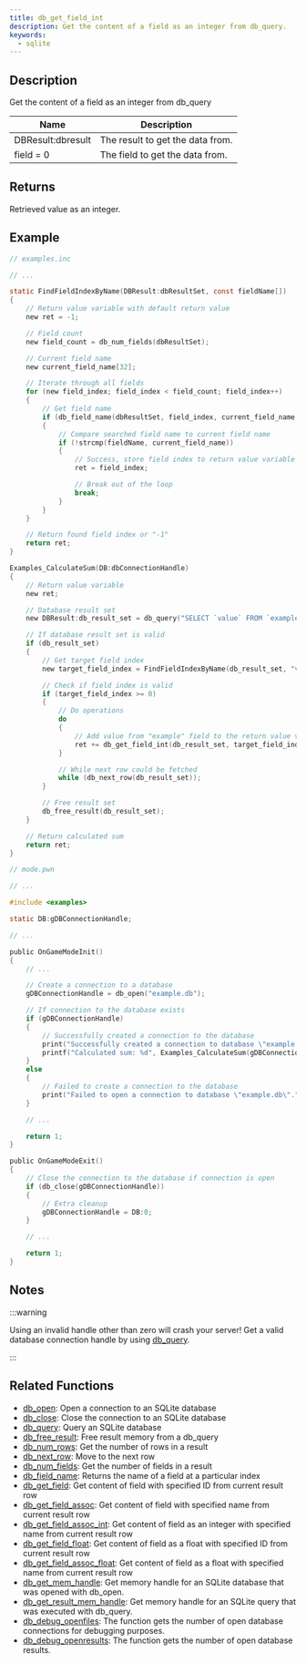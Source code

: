 ```yaml
---
title: db_get_field_int
description: Get the content of a field as an integer from db_query.
keywords:
  - sqlite
---
```


<LowercaseNote />

## Description

Get the content of a field as an integer from db_query

| Name              | Description                      |
| ----------------- | -------------------------------- |
| DBResult:dbresult | The result to get the data from. |
| field = 0         | The field to get the data from.  |

## Returns

Retrieved value as an integer.

## Example

```c
// examples.inc

// ...

static FindFieldIndexByName(DBResult:dbResultSet, const fieldName[])
{
    // Return value variable with default return value
    new ret = -1;

    // Field count
    new field_count = db_num_fields(dbResultSet);

    // Current field name
    new current_field_name[32];

    // Iterate through all fields
    for (new field_index; field_index < field_count; field_index++)
    {
        // Get field name
        if (db_field_name(dbResultSet, field_index, current_field_name, sizeof current_field_name))
        {
            // Compare searched field name to current field name
            if (!strcmp(fieldName, current_field_name))
            {
                // Success, store field index to return value variable
                ret = field_index;

                // Break out of the loop
                break;
            }
        }
    }

    // Return found field index or "-1"
    return ret;
}

Examples_CalculateSum(DB:dbConnectionHandle)
{
    // Return value variable
    new ret;

    // Database result set
    new DBResult:db_result_set = db_query("SELECT `value` FROM `examples`");

    // If database result set is valid
    if (db_result_set)
    {
        // Get target field index
        new target_field_index = FindFieldIndexByName(db_result_set, "value");

        // Check if field index is valid
        if (target_field_index >= 0)
        {
            // Do operations
            do
            {
                // Add value from "example" field to the return value variable
                ret += db_get_field_int(db_result_set, target_field_index);
            }

            // While next row could be fetched
            while (db_next_row(db_result_set));
        }

        // Free result set
        db_free_result(db_result_set);
    }

    // Return calculated sum
    return ret;
}
```

```c
// mode.pwn

// ...

#include <examples>

static DB:gDBConnectionHandle;

// ...

public OnGameModeInit()
{
    // ...

    // Create a connection to a database
    gDBConnectionHandle = db_open("example.db");

    // If connection to the database exists
    if (gDBConnectionHandle)
    {
        // Successfully created a connection to the database
        print("Successfully created a connection to database \"example.db\".");
        printf("Calculated sum: %d", Examples_CalculateSum(gDBConnectionHandle));
    }
    else
    {
        // Failed to create a connection to the database
        print("Failed to open a connection to database \"example.db\".");
    }

    // ...

    return 1;
}

public OnGameModeExit()
{
    // Close the connection to the database if connection is open
    if (db_close(gDBConnectionHandle))
    {
        // Extra cleanup
        gDBConnectionHandle = DB:0;
    }

    // ...

    return 1;
}
```

## Notes

:::warning

Using an invalid handle other than zero will crash your server! Get a valid database connection handle by using [db_query](db_query).

:::

## Related Functions

- [db_open](db_open): Open a connection to an SQLite database
- [db_close](b_close): Close the connection to an SQLite database
- [db_query](db_query): Query an SQLite database
- [db_free_result](db_free_result): Free result memory from a db_query
- [db_num_rows](db_num_rows): Get the number of rows in a result
- [db_next_row](db_next_row): Move to the next row
- [db_num_fields](db_num_fields): Get the number of fields in a result
- [db_field_name](db_field_name): Returns the name of a field at a particular index
- [db_get_field](db_get_field): Get content of field with specified ID from current result row
- [db_get_field_assoc](db_get_field_assoc): Get content of field with specified name from current result row
- [db_get_field_assoc_int](db_get_field_assoc_int): Get content of field as an integer with specified name from current result row
- [db_get_field_float](db_get_field_float): Get content of field as a float with specified ID from current result row
- [db_get_field_assoc_float](db_get_field_assoc_float): Get content of field as a float with specified name from current result row
- [db_get_mem_handle](db_get_mem_handle): Get memory handle for an SQLite database that was opened with db_open.
- [db_get_result_mem_handle](db_get_result_mem_handle): Get memory handle for an SQLite query that was executed with db_query.
- [db_debug_openfiles](db_debug_openfiles): The function gets the number of open database connections for debugging purposes.
- [db_debug_openresults](db_debug_openresults): The function gets the number of open database results.

